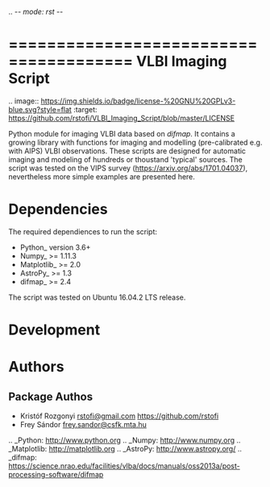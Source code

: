 .. -*- mode: rst -*-

=======================================
VLBI Imaging Script
=======================================

.. image:: https://img.shields.io/badge/license-%20GNU%20GPLv3-blue.svg?style=flat
        :target: https://github.com/rstofi/VLBI_Imaging_Script/blob/master/LICENSE

Python module for imaging VLBI data based on *difmap*. It contains a growing library with functions for imaging and modelling (pre-calibrated e.g. with AIPS) VLBI observations. These scripts are designed for automatic imaging and modeling of hundreds or thoustand 'typical' sources. The script was tested on the VIPS survey (https://arxiv.org/abs/1701.04037), nevertheless more simple examples are presented here.

Dependencies
============

The required dependiences to run the script:

- Python_ version 3.6+
- Numpy_ >= 1.11.3
- Matplotlib_ >= 2.0
- AstroPy_ >= 1.3
- difmap_ >= 2.4

The script was tested on Ubuntu 16.04.2 LTS release.

Development
===========




Authors
=======

Package Authos
--------------
* Kristóf Rozgonyi <rstofi@gmail.com> https://github.com/rstofi
* Frey Sándor <frey.sandor@csfk.mta.hu>

.. _Python: http://www.python.org
.. _Numpy: http://www.numpy.org
.. _Matplotlib: http://matplotlib.org
.. _AstroPy: http://www.astropy.org/
.. _difmap: https://science.nrao.edu/facilities/vlba/docs/manuals/oss2013a/post-processing-software/difmap
